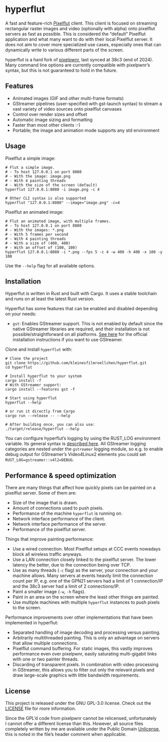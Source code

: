 # hyperflut

A fast and feature-rich [Pixelflut](https://github.com/defnull/pixelflut) client. This client is focused on streaming rectangular raster images and video (optionally with alpha) onto pixelflut servers as fast as possible. This is considered the “default” Pixelflut application and what many want to do with their local Pixelflut server. It does not aim to cover more specialized use cases, especially ones that can dynamically write to various different parts of the screen.

hyperflut is a hard fork of [pixelpwnr](https://timvisee.com/projects/pixelpwnr/), last synced at 38c3 (end of 2024). Many command line options are currently compatible with pixelpwnr’s syntax, but this is not guaranteed to hold in the future.

## Features

- Animated images (GIF and other multi-frame formats)
- GStreamer pipelines (user-specified with gst-launch syntax) to stream a vast variety of video sources onto pixelflut canvases
- Control over render sizes and offset
- Automatic image sizing and formatting
- Faster than most other clients :-)
- Portable; the image and animation mode supports any std environment

## Usage

Pixelflut a simple image:

```shell
# Flut a simple image.
# - To host 127.0.0.1 on port 8080
# - With the image: image.png
# - With 4 painting threads
# - With the size of the screen (default)
hyperflut 127.0.0.1:8080 -i image.png -c 4

# Other CLI syntax is also supported
hyperflut "127.0.0.1:8080" --image="image.png" -c=4
```

Pixelflut an animated image:

```shell
# Flut an animated image, with multiple frames.
# - To host 127.0.0.1 on port 8080
# - With the images: *.png
# - With 5 frames per second
# - With 4 painting threads
# - With a size of (400, 400)
# - With an offset of (100, 100)
hyperflut 127.0.0.1:8080 -i *.png --fps 5 -c 4 -w 400 -h 400 -x 100 -y 100
```

Use the `--help` flag for all available options.

## Installation

Hyperflut is written in Rust and built with Cargo. It uses a stable toolchain and runs on at least the latest Rust version.

Hyperflut has some features that can be enabled and disabled depending on your needs:

- `gst`: Enables GStreamer support. This is not enabled by default since the native GStreamer libraries are required, and their installation is not possible/straightforward on all platforms. [See here](https://gitlab.freedesktop.org/gstreamer/gstreamer-rs#installation) for the official installation instructions if you want to use GStreamer.

Clone and install `hyperflut` with:

```shell
# Clone the project
git clone https://github.com/kleinesfilmroellchen/hyperflut.git
cd hyperflut

# Install hyperflut to your system
cargo install -f
# With GStreamer support:
cargo install --features gst -f

# Start using hyperflut
hyperflut --help

# or run it directly from Cargo
cargo run --release -- --help

# After building once, you can also use:
./target/release/hyperflut --help
```

You can configure hyperflut’s logging by using the RUST_LOG environment variable. Its general syntax is [described here](https://docs.rs/env_logger/latest/env_logger/#example). All GStreamer logging categories are nested under the `gstreamer` logging module, so e.g. to enable debug output for GStreamer’s Video4Linux2 elements you could set `RUST_LOG=gstreamer::v4l2=DEBUG`.

## Performance & speed optimization

There are many things that affect how quickly pixels can be painted on a
pixelflut server.
Some of them are:

- Size of the image that is drawn.
- Amount of connections used to push pixels.
- Performance of the machine `hyperflut` is running on.
- Network interface performance of the client.
- Network interface performance of the server.
- Performance of the pixelflut server.

Things that improve painting performance:

- Use a wired connection. Most Pixelflut setups at CCC events nowadays block all wireless traffic anyways.
- Use a LAN connection closely linked to the pixelflut server. The lower latency the better, due to the connection being over TCP.
- Use as many threads (`-c` flag) as the server, your connection and your machine allows. Many servers at events heavily limit the connection count per IP, e.g. one of the GPN21 servers had a limit of 1 connection/IP and the 38c3 server had a limit of 2 connections/IP.
- Paint a smaller image (`-w`, `-h` flags).
- Paint in an area on the screen where the least other things are painted.
- Use multiple machines with multiple `hyperflut` instances to push pixels to the screen.

Performance improvements over other implementations that have been implemented in hyperflut:

- Separated handling of image decoding and processing versus painting.
- Arbitrarily multithreaded painting. This is only an advantage on servers that allow multiple connections.
- Pixelflut command buffering. For static images, this vastly improves performance even over pixelpwnr, easily saturating multi-gigabit links with one or two painter threads.
- Discarding of transparent pixels. In combination with video processing in GStreamer, this allows you to filter out only the relevant pixels and draw large-scale graphics with little bandwidth requirements.

## License

This project is released under the GNU GPL-3.0 license. Check out the [LICENSE](LICENSE) file for more information.

Since the GPL’d code from pixelpwnr cannot be relicensed, unfortunately I cannot offer a different license than this. However, all source files completely written by me are available under the Public Domain [Unlicense](UNLICENSE), this is noted in the file’s header comment when applicable.
